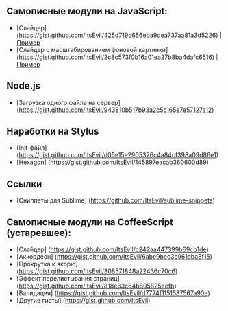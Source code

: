 ## Самописные модули на JavaScript:
* [Слайдер] (https://gist.github.com/ItsEvil/425d719c656eba9dea737aa81a3d5226) | [Пример](https://jsfiddle.net/bxqexjp1/2/)
* [Слайдер с масштабированием фоновой картинки] (https://gist.github.com/ItsEvil/2c8c573f0b16a01ea27b8ba4dafc6516) | [Пример](https://jsfiddle.net/8tfrwnyo/4/)

## Node.js
* [Загрузка одного файла на сервер] (https://gist.github.com/ItsEvil/943810b517b93a2c5c165e7e57127a12)

## Наработки на Stylus
* [Init-файл] (https://gist.github.com/ItsEvil/d05e15e2905326c4a84cf398a09d86e1)
* [Hexagon] (https://gist.github.com/ItsEvil/145897eacab360600d89)

## Ссылки
* [Сниппеты для Sublime] (https://github.com/ItsEvil/sublime-snippets)


## Самописные модули на CoffeeScript (устаревшее):
* [Слайдер] (https://gist.github.com/ItsEvil/c242aa447399b69cb1de)
* [Аккордеон] (https://gist.github.com/ItsEvil/6abe9bec3c961aba8f15)
* [Прокрутка к якорю] (https://gist.github.com/ItsEvil/308571848a22436c70c6)
* [Эффект перелистывания страниц] (https://gist.github.com/ItsEvil/818e63c64b805825eefb)
* [Валидация] (https://gist.github.com/ItsEvil/d7774f1151587567a90e)
* [Другие гисты] (https://gist.github.com/ItsEvil)
